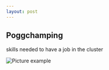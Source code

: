 ```yaml
---
layout: post
---
```


## Poggchamping

skills needed to have a job in the cluster

![Picture example](https://c8.alamy.com/comp/2BWX35A/emoticon-with-big-toothy-smile-showing-thumbs-up-2BWX35A.jpg)

